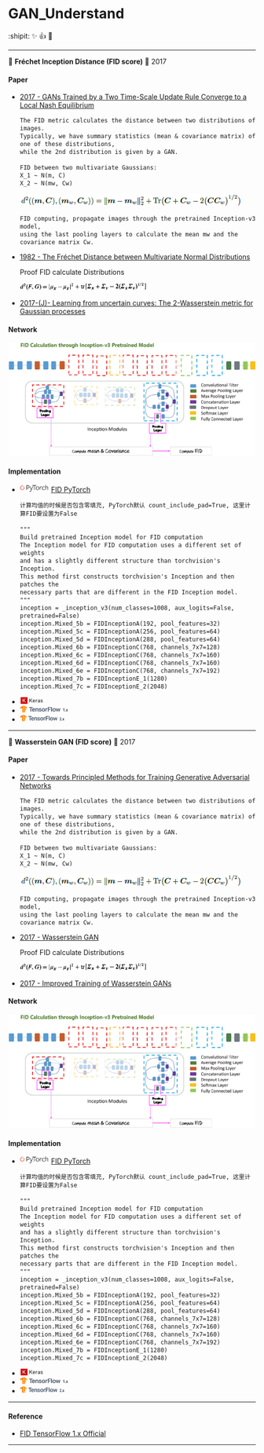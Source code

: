# GAN_Understand

:shipit: :sparkles: :+1: :clap:

********

:watermelon:  **Fréchet Inception Distance (FID score)**   :date:   2017

#### Paper

- [2017 - GANs Trained by a Two Time-Scale Update Rule Converge to a Local Nash Equilibrium](https://arxiv.org/pdf/1706.08500)

      The FID metric calculates the distance between two distributions of images.
      Typically, we have summary statistics (mean & covariance matrix) of one of these distributions, 
      while the 2nd distribution is given by a GAN.

      FID between two multivariate Gaussians:
      X_1 ~ N(m, C) 
      X_2 ~ N(mw, Cw)

   <img src="../README/images/fid.png">  

      FID computing, propagate images through the pretrained Inception-v3 model, 
      using the last pooling layers to calculate the mean mw and the covariance matrix Cw.

- [1982 - The Fréchet Distance between Multivariate Normal Distributions](https://core.ac.uk/download/pdf/82269844.pdf)

   Proof FID calculate Distributions
    
   <img src="../README/images/fid_formula.png" height="15"> 

- [2017-(J)- Learning from uncertain curves: The 2-Wasserstein metric for Gaussian processes](https://papers.nips.cc/paper/7149-learning-from-uncertain-curves-the-2-wasserstein-metric-for-gaussian-processes.pdf)

#### Network 

   <img src="../README/images/fidcalc.png"> 

#### Implementation 

- <img src="../README/images/pytorch.png" height="15">  [FID PyTorch](https://github.com/mseitzer/pytorch-fid)

      计算均值的时候是否包含零填充, PyTorch默认 count_include_pad=True, 这里计算FID要设置为False

      """
      Build pretrained Inception model for FID computation
      The Inception model for FID computation uses a different set of weights
      and has a slightly different structure than torchvision's Inception.
      This method first constructs torchvision's Inception and then patches the
      necessary parts that are different in the FID Inception model.
      """
      inception = _inception_v3(num_classes=1008, aux_logits=False, pretrained=False)
      inception.Mixed_5b = FIDInceptionA(192, pool_features=32)
      inception.Mixed_5c = FIDInceptionA(256, pool_features=64)
      inception.Mixed_5d = FIDInceptionA(288, pool_features=64)
      inception.Mixed_6b = FIDInceptionC(768, channels_7x7=128)
      inception.Mixed_6c = FIDInceptionC(768, channels_7x7=160)
      inception.Mixed_6d = FIDInceptionC(768, channels_7x7=160)
      inception.Mixed_6e = FIDInceptionC(768, channels_7x7=192)
      inception.Mixed_7b = FIDInceptionE_1(1280)
      inception.Mixed_7c = FIDInceptionE_2(2048)

- <img src="../README/images/keras.png" height="15">

- <img src="../README/images/tf1.png" height="15">

- <img src="../README/images/tf2.png" height="15">   

********

:watermelon:  **Wasserstein GAN (FID score)**   :date:   2017

#### Paper

- [2017 - Towards Principled Methods for Training Generative Adversarial Networks](https://arxiv.org/pdf/1701.04862.pdf)

      The FID metric calculates the distance between two distributions of images.
      Typically, we have summary statistics (mean & covariance matrix) of one of these distributions, 
      while the 2nd distribution is given by a GAN.

      FID between two multivariate Gaussians:
      X_1 ~ N(m, C) 
      X_2 ~ N(mw, Cw)

   <img src="../README/images/fid.png">  

      FID computing, propagate images through the pretrained Inception-v3 model, 
      using the last pooling layers to calculate the mean mw and the covariance matrix Cw.

- [2017 - Wasserstein GAN](https://arxiv.org/pdf/1701.07875.pdf)

   Proof FID calculate Distributions
    
   <img src="../README/images/fid_formula.png" height="15"> 

- [2017 - Improved Training of Wasserstein GANs](https://arxiv.org/pdf/1704.00028.pdf)

#### Network 

   <img src="../README/images/fidcalc.png"> 

#### Implementation 

- <img src="../README/images/pytorch.png" height="15">  [FID PyTorch](https://github.com/mseitzer/pytorch-fid)

      计算均值的时候是否包含零填充, PyTorch默认 count_include_pad=True, 这里计算FID要设置为False

      """
      Build pretrained Inception model for FID computation
      The Inception model for FID computation uses a different set of weights
      and has a slightly different structure than torchvision's Inception.
      This method first constructs torchvision's Inception and then patches the
      necessary parts that are different in the FID Inception model.
      """
      inception = _inception_v3(num_classes=1008, aux_logits=False, pretrained=False)
      inception.Mixed_5b = FIDInceptionA(192, pool_features=32)
      inception.Mixed_5c = FIDInceptionA(256, pool_features=64)
      inception.Mixed_5d = FIDInceptionA(288, pool_features=64)
      inception.Mixed_6b = FIDInceptionC(768, channels_7x7=128)
      inception.Mixed_6c = FIDInceptionC(768, channels_7x7=160)
      inception.Mixed_6d = FIDInceptionC(768, channels_7x7=160)
      inception.Mixed_6e = FIDInceptionC(768, channels_7x7=192)
      inception.Mixed_7b = FIDInceptionE_1(1280)
      inception.Mixed_7c = FIDInceptionE_2(2048)

- <img src="../README/images/keras.png" height="15">

- <img src="../README/images/tf1.png" height="15">

- <img src="../README/images/tf2.png" height="15">   

********


#### Reference 

- [FID TensorFlow 1.x Official](https://github.com/bioinf-jku/TTUR)

********

